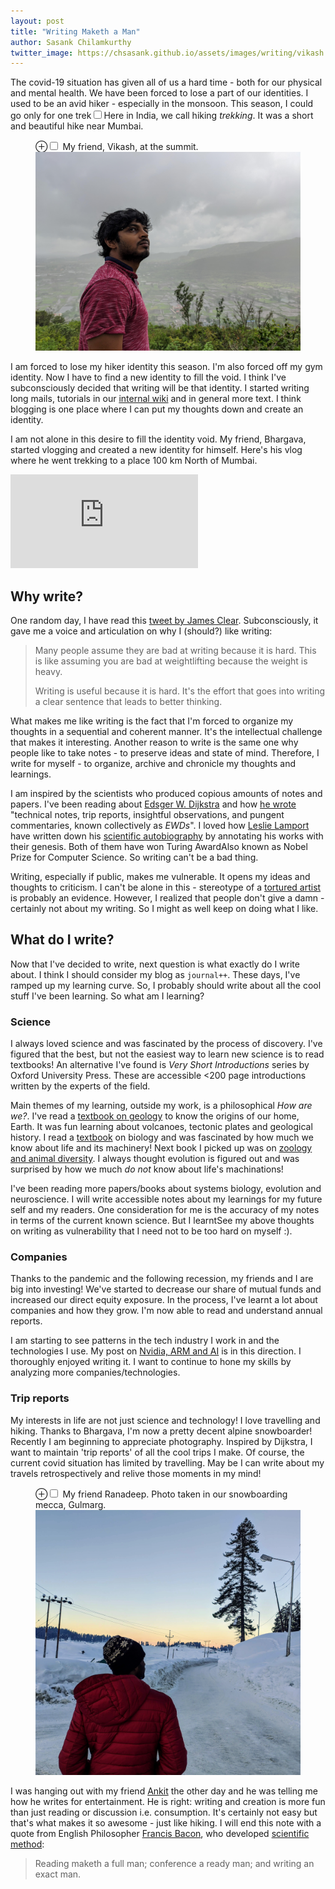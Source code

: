 ```yaml
---
layout: post
title: "Writing Maketh a Man"
author: Sasank Chilamkurthy
twitter_image: https://chsasank.github.io/assets/images/writing/vikash.jpg
---
```


The covid-19 situation has given all of us a hard time - both for our physical and mental health. We have been forced to lose a part of our identities. I used to be an avid hiker - especially in the monsoon. This season, I could go only for one trek<label for="sn-1" class="margin-toggle sidenote-number"></label><input type="checkbox" id="sn-1" class="margin-toggle"/><span class="sidenote">Here in India, we call hiking *trekking*</span>. It was a short and beautiful hike near Mumbai.

<figure>
<label for="mn-fig-1" class="margin-toggle">⊕</label><input type="checkbox" id="mn-fig-1" class="margin-toggle">
<span class="marginnote">
   My friend, Vikash, at the summit.
</span>
<img src='/assets/images/writing/vikash.jpg'>
</figure>

I am forced to lose my hiker identity this season. I'm also forced off my gym identity. Now I have to find a new identity to fill the void. I think I've subconsciously decided that writing will be that identity. I started writing long mails, tutorials in our [internal wiki](http://172.24.195.84:4000/outline-self-hosted-wiki.html) and in general more text. I think blogging is one place where I can put my thoughts down and create an identity.

I am not alone in this desire to fill the identity void. My friend, Bhargava, started vlogging and created a new identity for himself. Here's his vlog where he went trekking to a place 100 km North of Mumbai.

 <div class="iframe-container">
  <iframe class="responsive-iframe" src="https://www.youtube.com/embed/zPdEPtljQXY" allow="accelerometer; autoplay; clipboard-write; encrypted-media; gyroscope; picture-in-picture" allowfullscreen frameborder="0">
  </iframe>
</div> 

## Why write?

One random day, I have read this [tweet by James Clear](https://twitter.com/JamesClear/status/1289976285028954113). Subconsciously, it gave me a voice and articulation on why I (should?) like writing:

> Many people assume they are bad at writing because it is hard. This is like assuming you are bad at weightlifting because the weight is heavy.
>
> Writing is useful because it is hard. It's the effort that goes into writing a clear sentence that leads to better thinking.

What makes me like writing is the fact that I'm forced to organize my thoughts in a sequential and coherent manner. It's the intellectual challenge that makes it interesting. Another reason to write is the same one why people like to take notes - to preserve ideas and state of mind. Therefore, I write for myself - to organize, archive and chronicle my thoughts and learnings.

I am inspired by the scientists who produced copious amounts of notes and papers. I've been reading about [Edsger W. Dijkstra](https://en.wikipedia.org/wiki/Edsger_W._Dijkstra) and how [he wrote](https://www.cs.utexas.edu/users/EWD/) "technical notes, trip reports, insightful observations, and pungent commentaries, known collectively as *EWDs*". I loved how [Leslie Lamport](https://en.wikipedia.org/wiki/Leslie_Lamport) have written down his [scientific autobiography](http://lamport.azurewebsites.net/pubs/pubs.html) by annotating his works with their genesis. Both of them have won Turing Award<span class="margin-toggle sidenote-number"></span><span class="sidenote">Also known as Nobel Prize for Computer Science</span>. So writing can't be a bad thing.

Writing, especially if public, makes me vulnerable. It opens my ideas and thoughts to criticism. I can't be alone in this - stereotype of a [tortured artist](https://en.wikipedia.org/wiki/Tortured_artist) is probably an evidence. However, I realized that people don't give a damn - certainly not about my writing. So I might as well keep on doing what I like.

## What do I write?

Now that I've decided to write, next question is what exactly do I write about. I think I should consider my blog as `journal++`. These days, I've ramped up my learning curve. So, I probably should write about all the cool stuff I've been learning. So what am I learning?

### Science

I always loved science and was fascinated by the process of discovery. I've figured that the best, but not the easiest way to learn new science is to read textbooks! An alternative I've found is *Very Short Introductions* series by Oxford University Press. These are accessible <200 page introductions written by the experts of the field.

Main themes of my learning, outside my work, is a philosophical *How are we?*. I've read a [textbook on geology](https://books.google.co.in/books/about/Essentials_of_Geology.html?id=dKAjswEACAAJ&source=kp_book_description&redir_esc=y) to know the origins of our home, Earth. It was fun learning about volcanoes, tectonic plates and geological history. I read a [textbook](https://books.google.co.in/books/about/Biology.html?id=hc-fAgAAQBAJ&source=kp_book_description&redir_esc=y) on biology and was fascinated by how much we know about life and its machinery! Next book I picked up was on [zoology and animal diversity](https://books.google.co.in/books/about/Animal_Diversity.html?id=HJl7zQEACAAJ&source=kp_book_description&redir_esc=y). I always thought evolution is figured out and was surprised by how we much *do not* know about life's machinations!

I've been reading more papers/books about systems biology, evolution and neuroscience. I will write accessible notes about my learnings for my future self and my readers. One consideration for me is the accuracy of my notes in terms of the current known science. But I learnt<span class="margin-toggle sidenote-number"></span><span class="sidenote">See my above thoughts on writing as vulnerability</span> that I need not to be too hard on myself :).

### Companies

Thanks to the pandemic and the following recession, my friends and I are big into investing! We've started to decrease our share of mutual funds and increased our direct equity exposure. In the process, I've learnt a lot about companies and how they grow. I'm now able to read and understand annual reports.

I am starting to see patterns in the tech industry I work in and the technologies I use. My post on [Nvidia, ARM and AI](chsasank.github.io/nvidia-arm-aquisition-ai-explained.html) is in this direction. I thoroughly enjoyed writing it. I want to continue to hone my skills by analyzing more companies/technologies.

### Trip reports

My interests in life are not just science and technology! I love travelling and hiking. Thanks to Bhargava, I'm now a pretty decent alpine snowboarder! Recently I am beginning to appreciate photography. Inspired by Dijkstra, I want to maintain 'trip reports' of all the cool trips I make. Of course, the current covid situation has limited by travelling. May be I can write about my travels retrospectively and relive those moments in my mind!


<figure>
<label for="mn-fig-2" class="margin-toggle">⊕</label><input type="checkbox" id="mn-fig-2" class="margin-toggle">
<span class="marginnote">
   My friend Ranadeep. Photo taken in our snowboarding mecca, Gulmarg.
</span>
<img src='/assets/images/writing/ranadeep.jpg'>
</figure>


I was hanging out with my friend [Ankit](https://ankitmodi.github.io/) the other day and he was telling me how he writes for entertainment. He is right: writing and creation is more fun than just reading or discussion i.e. consumption. It's certainly not easy but that's what makes it so awesome - just like hiking. I will end this note with a quote from English Philosopher [Francis Bacon](https://en.wikipedia.org/wiki/Francis_Bacon), who developed [scientific method](https://en.wikipedia.org/wiki/Scientific_method):

> Reading maketh a full man; conference a ready man; and writing an exact man.